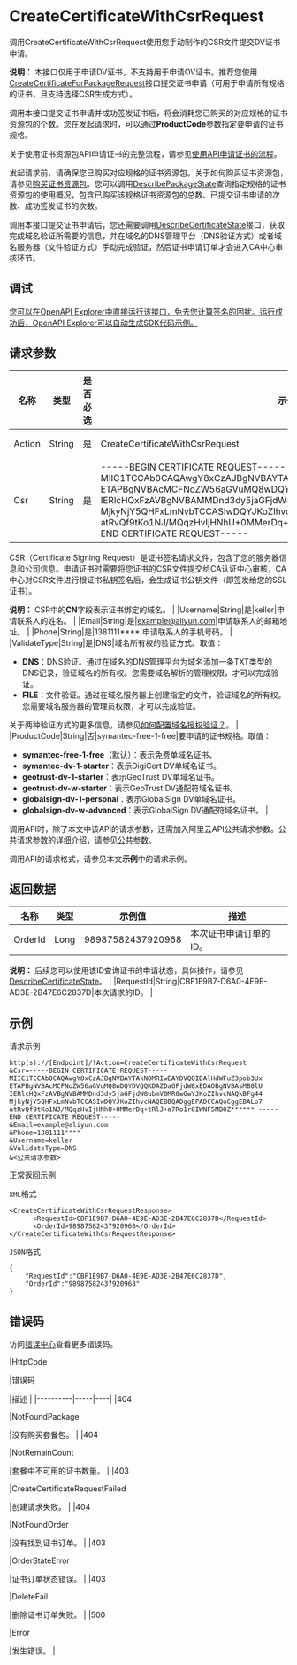 # CreateCertificateWithCsrRequest

调用CreateCertificateWithCsrRequest使用您手动制作的CSR文件提交DV证书申请。

**说明：** 本接口仅用于申请DV证书，不支持用于申请OV证书。推荐您使用[CreateCertificateForPackageRequest](~~204087~~)接口提交证书申请（可用于申请所有规格的证书，且支持选择CSR生成方式）。

调用本接口提交证书申请并成功签发证书后，将会消耗您已购买的对应规格的证书资源包的个数。您在发起请求时，可以通过**ProductCode**参数指定要申请的证书规格。

关于使用证书资源包API申请证书的完整流程，请参见[使用API申请证书的流程](~~204741~~)。

发起请求前，请确保您已购买对应规格的证书资源包。关于如何购买证书资源包，请参见[购买证书资源包](~~188316~~)。您可以调用[DescribePackageState](~~164110~~)查询指定规格的证书资源包的使用概况，包含已购买该规格证书资源包的总数、已提交证书申请的次数、成功签发证书的次数。

调用本接口提交证书申请后，您还需要调用[DescribeCertificateState](~~164111~~)接口，获取完成域名验证所需要的信息，并在域名的DNS管理平台（DNS验证方式）或者域名服务器（文件验证方式）手动完成验证，然后证书申请订单才会进入CA中心审核环节。

## 调试

[您可以在OpenAPI Explorer中直接运行该接口，免去您计算签名的困扰。运行成功后，OpenAPI Explorer可以自动生成SDK代码示例。](https://api.aliyun.com/#product=cas&api=CreateCertificateWithCsrRequest&type=RPC&version=2020-04-07)

## 请求参数

|名称|类型|是否必选|示例值|描述|
|--|--|----|---|--|
|Action|String|是|CreateCertificateWithCsrRequest|要执行的操作。取值：**CreateCertificateWithCsrRequest**。 |
|Csr|String|是|-----BEGIN CERTIFICATE REQUEST----- MIIC1TCCAb0CAQAwgY8xCzAJBgNVBAYTAkNOMRIwEAYDVQQIDAlHdWFuZ3pob3Ux ETAPBgNVBAcMCFNoZW56aGVuMQ8wDQYDVQQKDAZDaGFjdW8xEDAOBgNVBAsMB0lU IERlcHQxFzAVBgNVBAMMDnd3dy5jaGFjdW8ubmV0MR0wGwYJKoZIhvcNAQkBFg44 MjkyNjY5QHFxLmNvbTCCASIwDQYJKoZIhvcNAQEBBQADggEPADCCAQoCggEBALo7 atRvQf9tKo1NJ/MQqzHvIjHNhU+0MMerDq+tRlJ+a7Ro1r6IWNF5MB0Z\*\*\*\*\*\* -----END CERTIFICATE REQUEST-----|您使用OpenSSL或Keytool工具为域名手动生成的CSR文件的内容。CSR文件的密钥类型必须是RSA、ECC算法，且RSA算法的密钥长度必须大于等于2048。关于CSR文件的制作方法，请参见[如何制作CSR文件](~~42218~~)。

 CSR（Certificate Signing Request）是证书签名请求文件，包含了您的服务器信息和公司信息。申请证书时需要将您证书的CSR文件提交给CA认证中心审核，CA中心对CSR文件进行根证书私钥签名后，会生成证书公钥文件（即签发给您的SSL证书）。

 **说明：** CSR中的**CN**字段表示证书绑定的域名。 |
|Username|String|是|keller|申请联系人的姓名。 |
|Email|String|是|example@aliyun.com|申请联系人的邮箱地址。 |
|Phone|String|是|1381111\*\*\*\*|申请联系人的手机号码。 |
|ValidateType|String|是|DNS|域名所有权的验证方式。取值：

 -   **DNS**：DNS验证。通过在域名的DNS管理平台为域名添加一条TXT类型的DNS记录，验证域名的所有权。您需要域名解析的管理权限，才可以完成验证。
-   **FILE**：文件验证。通过在域名服务器上创建指定的文件，验证域名的所有权。您需要域名服务器的管理员权限，才可以完成验证。

 关于两种验证方式的更多信息，请参见[如何配置域名授权验证？](~~48016~~)。 |
|ProductCode|String|否|symantec-free-1-free|要申请的证书规格。取值：

 -   **symantec-free-1-free**（默认）：表示免费单域名证书。
-   **symantec-dv-1-starter**：表示DigiCert DV单域名证书。
-   **geotrust-dv-1-starter**：表示GeoTrust DV单域名证书。
-   **geotrust-dv-w-starter**：表示GeoTrust DV通配符域名证书。
-   **globalsign-dv-1-personal**：表示GlobalSign DV单域名证书。
-   **globalsign-dv-w-advanced**：表示GlobalSign DV通配符域名证书。 |

调用API时，除了本文中该API的请求参数，还需加入阿里云API公共请求参数。公共请求参数的详细介绍，请参见[公共参数](~~164108~~)。

调用API的请求格式，请参见本文**示例**中的请求示例。

## 返回数据

|名称|类型|示例值|描述|
|--|--|---|--|
|OrderId|Long|98987582437920968|本次证书申请订单的ID。

 **说明：** 后续您可以使用该ID查询证书的申请状态，具体操作，请参见[DescribeCertificateState](~~164111~~)。 |
|RequestId|String|CBF1E9B7-D6A0-4E9E-AD3E-2B47E6C2837D|本次请求的ID。 |

## 示例

请求示例

```
http(s)://[Endpoint]/?Action=CreateCertificateWithCsrRequest
&Csr=-----BEGIN CERTIFICATE REQUEST----- MIIC1TCCAb0CAQAwgY8xCzAJBgNVBAYTAkNOMRIwEAYDVQQIDAlHdWFuZ3pob3Ux ETAPBgNVBAcMCFNoZW56aGVuMQ8wDQYDVQQKDAZDaGFjdW8xEDAOBgNVBAsMB0lU IERlcHQxFzAVBgNVBAMMDnd3dy5jaGFjdW8ubmV0MR0wGwYJKoZIhvcNAQkBFg44 MjkyNjY5QHFxLmNvbTCCASIwDQYJKoZIhvcNAQEBBQADggEPADCCAQoCggEBALo7 atRvQf9tKo1NJ/MQqzHvIjHNhU+0MMerDq+tRlJ+a7Ro1r6IWNF5MB0Z****** -----END CERTIFICATE REQUEST-----
&Email=example@aliyun.com
&Phone=1381111****
&Username=keller
&ValidateType=DNS
&<公共请求参数>
```

正常返回示例

`XML`格式

```
<CreateCertificateWithCsrRequestResponse>
      <RequestId>CBF1E9B7-D6A0-4E9E-AD3E-2B47E6C2837D</RequestId>
      <OrderId>98987582437920968</OrderId>
</CreateCertificateWithCsrRequestResponse>
```

`JSON`格式

```
{
    "RequestId":"CBF1E9B7-D6A0-4E9E-AD3E-2B47E6C2837D",
    "OrderId":"98987582437920968"
}
```

## 错误码

访问[错误中心](https://error-center.aliyun.com/status/product/cas)查看更多错误码。

|HttpCode

|错误码

|描述 |
|----------|-----|----|
|404

|NotFoundPackage

|没有购买套餐包。 |
|404

|NotRemainCount

|套餐中不可用的证书数量。 |
|403

|CreateCertificateRequestFailed

|创建请求失败。 |
|404

|NotFoundOrder

|没有找到证书订单。 |
|403

|OrderStateError

|证书订单状态错误。 |
|403

|DeleteFail

|删除证书订单失败。 |
|500

|Error

|发生错误。 |

